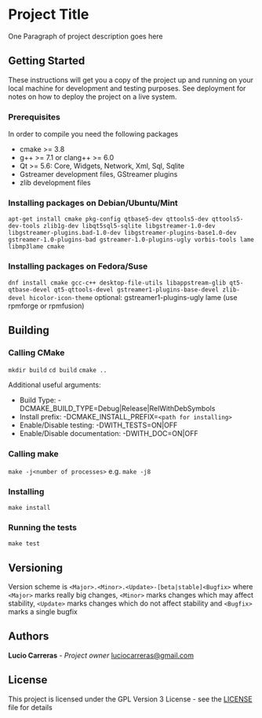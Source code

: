 # Project Title

One Paragraph of project description goes here

## Getting Started

These instructions will get you a copy of the project up and running on your local machine for development and testing purposes. See deployment for notes on how to deploy the project on a live system.

### Prerequisites

In order to compile you need the following packages
 * cmake >= 3.8
 * g++ >= 7.1 or clang++ >= 6.0
 * Qt >= 5.6: Core, Widgets, Network, Xml, Sql, Sqlite
 * Gstreamer development files, GStreamer plugins
 * zlib development files
 
### Installing packages on Debian/Ubuntu/Mint
`apt-get install cmake pkg-config qtbase5-dev qttools5-dev qttools5-dev-tools zlib1g-dev libqt5sql5-sqlite libgstreamer-1.0-dev libgstreamer-plugins.bad-1.0-dev libgstreamer-plugins-base1.0-dev gstreamer-1.0-plugins-bad gstreamer-1.0-plugins-ugly vorbis-tools lame libmp3lame cmake`

### Installing packages on Fedora/Suse
`dnf install cmake gcc-c++ desktop-file-utils libappstream-glib qt5-qtbase-devel qt5-qttools-devel gstreamer1-plugins-base-devel zlib-devel hicolor-icon-theme`
optional: gstreamer1-plugins-ugly lame (use rpmforge or rpmfusion)
 
 
## Building
### Calling CMake

`mkdir build`
`cd build`
`cmake ..`

Additional useful arguments:
 * Build Type: -DCMAKE_BUILD_TYPE=Debug|Release|RelWithDebSymbols
 * Install prefix: -DCMAKE_INSTALL_PREFIX=`<path for installing>`
 * Enable/Disable testing: -DWITH_TESTS=ON|OFF 
 * Enable/Disable documentation: -DWITH_DOC=ON|OFF
 
### Calling make
`make -j<number of processes>`
e.g. `make -j8`

### Installing
`make install`

### Running the tests
`make test`

## Versioning

Version scheme is `<Major>.<Minor>.<Update>-[beta|stable]<Bugfix>`
where `<Major>` marks really big changes, `<Minor>` marks changes which may affect stability, `<Update>` marks changes which do not affect stability and `<Bugfix>` marks a single bugfix

## Authors

**Lucio Carreras** - *Project owner* luciocarreras@gmail.com

## License

This project is licensed under the GPL Version 3 License - see the [LICENSE](LICENSE) file for details
